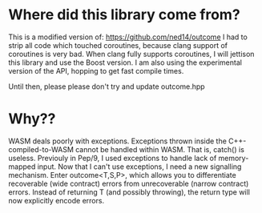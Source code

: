 # Where did this library come from?
This is a modified version of: https://github.com/ned14/outcome
I had to strip all code which touched coroutines, because clang support of coroutines is very bad.
When clang fully supports coroutines, I will jettison this library and use the Boost version.
I am also using the experimental version of the API, hopping to get fast compile times.

Until then, please please don't try and update outcome.hpp

# Why??
WASM deals poorly with exceptions.
Exceptions thrown inside the C++-compiled-to-WASM cannot be handled within WASM.
That is, catch() is useless.
Previouly in Pep/9, I used exceptions to handle lack of memory-mapped input.
Now that I can't use exceptions, I need a new signalling mechanism.
Enter outcome<T,S,P>, which allows you to differentiate recoverable (wide contract) errors from unrecoverable (narrow contract) errors.
Instead of returning T (and possibly throwing), the return type will now explicitly encode errors.